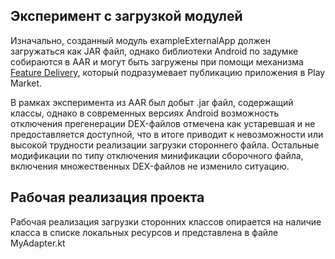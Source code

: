 ## Эксперимент с загрузкой модулей

Изначально, созданный модуль exampleExternalApp должен загружаться как JAR файл, однако библиотеки Android по задумке собираются в AAR и могут быть загружены при помощи
механизма [Feature Delivery](https://developer.android.com/guide/playcore/feature-delivery), который подразумевает публикацию приложения в Play Market.

В рамках эксперимента из AAR был добыт .jar файл, содержащий классы, однако в современных версиях Android возможность отключения прегенерации DEX-файлов отмечена как устаревшая и
не предоставляется доступной, что в итоге приводит к невозможности или высокой трудности реализации загрузки стороннего файла. Остальные модификации по типу отключения
минификации сборочного файла, включения множественных DEX-файлов не изменило ситуацию.

## Рабочая реализация проекта

Рабочая реализация загрузки сторонних классов опирается на наличие класса в списке локальных ресурсов и представлена в файле MyAdapter.kt